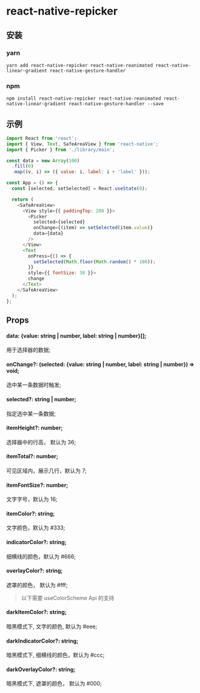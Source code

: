 # react-native-repicker

## 安装

### yarn
```shell
yarn add react-native-repicker react-native-reanimated react-native-linear-gradient react-native-gesture-handler
```
### npm
```shell
npm install react-native-repicker react-native-reanimated react-native-linear-gradient react-native-gesture-handler --save
```

## 示例
```javascript
import React from 'react';
import { View, Text, SafeAreaView } from 'react-native';
import { Picker } from './library/main';

const data = new Array(100)
  .fill(0)
  .map((v, i) => ({ value: i, label: i + 'label' }));

const App = () => {
  const [selected, setSelected] = React.useState(0);

  return (
    <SafeAreaView>
      <View style={{ paddingTop: 200 }}>
        <Picker
          selected={selected}
          onChange={(item) => setSelected(item.value)}
          data={data}
        />
      </View>
      <Text
        onPress={() => {
          setSelected(Math.floor(Math.random() * 100));
        }}
        style={{ fontSize: 30 }}>
        change
      </Text>
    </SafeAreaView>
  );
};
```

## Props

#### data: {value: string | number, label: string | number}[];
用于选择器的数据;

#### onChange?: (selected: {value: string | number, label: string | number}) => void;
选中某一条数据时触发;

#### selected?: string | number;
指定选中某一条数据;

#### itemHeight?: number;
选择器中的行高， 默认为 36;

#### itemTotal?: number;
可见区域内，展示几行，默认为 7;

#### itemFontSize?: number;
文字字号，默认为 16;

#### itemColor?: string;
文字颜色，默认为 #333;

#### indicatorColor?: string;
细横线的颜色，默认为 #666;

#### overlayColor?: string;
遮罩的颜色， 默认为 #fff;


> 以下需要 useColorScheme Api 的支持

#### darkItemColor?: string;
暗黑模式下, 文字的颜色, 默认为 #eee;

#### darkIndicatorColor?: string;
暗黑模式下, 细横线的颜色，默认为 #ccc;

#### darkOverlayColor?: string;
暗黑模式下, 遮罩的颜色， 默认为 #000;
